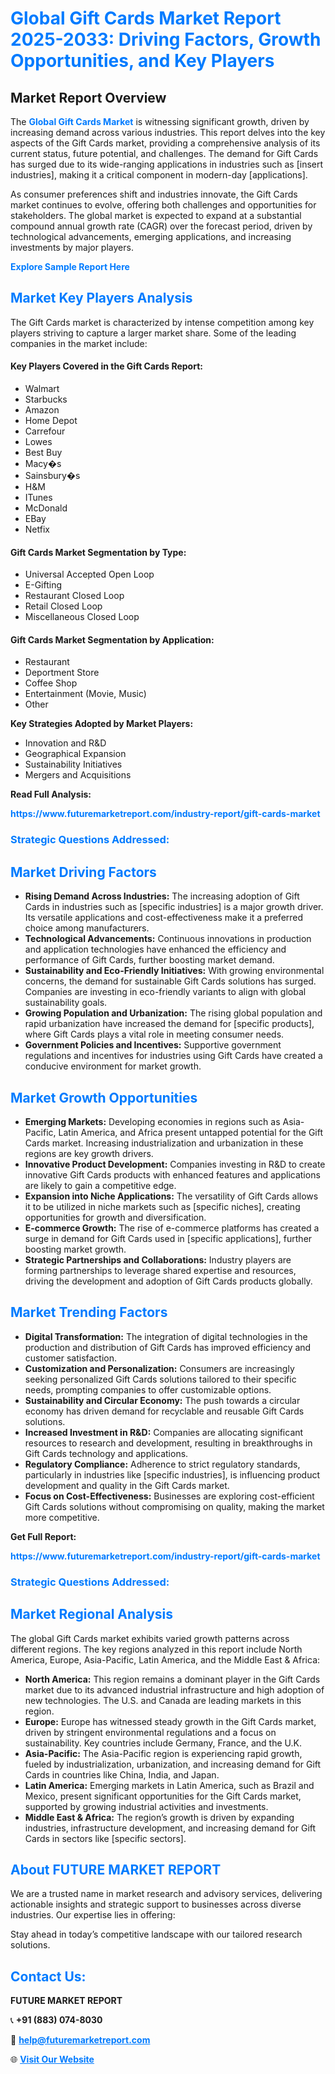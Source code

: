 <h1 style="color: #007BFF;">Global Gift Cards Market Report 2025-2033: Driving Factors, Growth Opportunities, and Key Players</h1>

<section id="overview">
<h2>Market Report Overview</h2>
<p>The <a href="https://www.futuremarketreport.com/industry-report/gift-cards-market" style="color: #007BFF; text-decoration: none;"><strong>Global Gift Cards Market</strong></a> is witnessing significant growth, driven by increasing demand across various industries. This report delves into the key aspects of the Gift Cards market, providing a comprehensive analysis of its current status, future potential, and challenges. The demand for Gift Cards has surged due to its wide-ranging applications in industries such as [insert industries], making it a critical component in modern-day [applications].</p>
<p>As consumer preferences shift and industries innovate, the Gift Cards market continues to evolve, offering both challenges and opportunities for stakeholders. The global market is expected to expand at a substantial compound annual growth rate (CAGR) over the forecast period, driven by technological advancements, emerging applications, and increasing investments by major players.</p>
</section>

<section id="overview">
<p><a href="https://www.futuremarketreport.com/request-sample/reportId=104056" style="color: #007BFF; text-decoration: none;"><strong>Explore Sample Report Here</strong></a></p>
</section>

<section id="key-players">
<h2 style="color: #007BFF;">Market Key Players Analysis</h2>
<p>The Gift Cards market is characterized by intense competition among key players striving to capture a larger market share. Some of the leading companies in the market include:</p>
<h4>Key Players Covered in the Gift Cards Report:</h4>
<ul><li>Walmart</li><li>Starbucks</li><li>Amazon</li><li>Home Depot</li><li>Carrefour</li><li>Lowes</li><li>Best Buy</li><li>Macy�s</li><li>Sainsbury�s</li><li>H&amp;M</li><li>ITunes</li><li>McDonald</li><li>EBay</li><li>Netfix</li></ul>
<h4>Gift Cards Market Segmentation by Type:</h4>
<ul><li>Universal Accepted Open Loop</li><li>E-Gifting</li><li>Restaurant Closed Loop</li><li>Retail Closed Loop</li><li>Miscellaneous Closed Loop</li></ul>

<h4>Gift Cards Market Segmentation by Application:</h4>
<ul><li>Restaurant</li><li>Deportment Store</li><li>Coffee Shop</li><li>Entertainment (Movie, Music)</li><li>Other</li></ul>
<p><strong>Key Strategies Adopted by Market Players:</strong></p>
<ul>
<li>Innovation and R&D</li>
<li>Geographical Expansion</li>
<li>Sustainability Initiatives</li>
<li>Mergers and Acquisitions</li>
</ul>
</section>

<section>
<p><strong>Read Full Analysis: </strong></p><a href="https://www.futuremarketreport.com/industry-report/gift-cards-market" style="color: #007BFF; text-decoration: none;"><strong>https://www.futuremarketreport.com/industry-report/gift-cards-market</strong></a>
<h3 style="color: #007BFF;">Strategic Questions Addressed:</h3>
</section>

<section id="driving-factors">
<h2 style="color: #007BFF;">Market Driving Factors</h2>
<ul>
<li><strong>Rising Demand Across Industries:</strong> The increasing adoption of Gift Cards in industries such as [specific industries] is a major growth driver. Its versatile applications and cost-effectiveness make it a preferred choice among manufacturers.</li>
<li><strong>Technological Advancements:</strong> Continuous innovations in production and application technologies have enhanced the efficiency and performance of Gift Cards, further boosting market demand.</li>
<li><strong>Sustainability and Eco-Friendly Initiatives:</strong> With growing environmental concerns, the demand for sustainable Gift Cards solutions has surged. Companies are investing in eco-friendly variants to align with global sustainability goals.</li>
<li><strong>Growing Population and Urbanization:</strong> The rising global population and rapid urbanization have increased the demand for [specific products], where Gift Cards plays a vital role in meeting consumer needs.</li>
<li><strong>Government Policies and Incentives:</strong> Supportive government regulations and incentives for industries using Gift Cards have created a conducive environment for market growth.</li>
</ul>
</section>

<section id="growth-opportunities">
<h2 style="color: #007BFF;">Market Growth Opportunities</h2>
<ul>
<li><strong>Emerging Markets:</strong> Developing economies in regions such as Asia-Pacific, Latin America, and Africa present untapped potential for the Gift Cards market. Increasing industrialization and urbanization in these regions are key growth drivers.</li>
<li><strong>Innovative Product Development:</strong> Companies investing in R&D to create innovative Gift Cards products with enhanced features and applications are likely to gain a competitive edge.</li>
<li><strong>Expansion into Niche Applications:</strong> The versatility of Gift Cards allows it to be utilized in niche markets such as [specific niches], creating opportunities for growth and diversification.</li>
<li><strong>E-commerce Growth:</strong> The rise of e-commerce platforms has created a surge in demand for Gift Cards used in [specific applications], further boosting market growth.</li>
<li><strong>Strategic Partnerships and Collaborations:</strong> Industry players are forming partnerships to leverage shared expertise and resources, driving the development and adoption of Gift Cards products globally.</li>
</ul>
</section>

<section id="trending-factors">
<h2 style="color: #007BFF;">Market Trending Factors</h2>
<ul>
<li><strong>Digital Transformation:</strong> The integration of digital technologies in the production and distribution of Gift Cards has improved efficiency and customer satisfaction.</li>
<li><strong>Customization and Personalization:</strong> Consumers are increasingly seeking personalized Gift Cards solutions tailored to their specific needs, prompting companies to offer customizable options.</li>
<li><strong>Sustainability and Circular Economy:</strong> The push towards a circular economy has driven demand for recyclable and reusable Gift Cards solutions.</li>
<li><strong>Increased Investment in R&D:</strong> Companies are allocating significant resources to research and development, resulting in breakthroughs in Gift Cards technology and applications.</li>
<li><strong>Regulatory Compliance:</strong> Adherence to strict regulatory standards, particularly in industries like [specific industries], is influencing product development and quality in the Gift Cards market.</li>
<li><strong>Focus on Cost-Effectiveness:</strong> Businesses are exploring cost-efficient Gift Cards solutions without compromising on quality, making the market more competitive.</li>
</ul>
</section>

<section>
<p><strong>Get Full Report: </strong></p><a href="https://www.futuremarketreport.com/industry-report/gift-cards-market" style="color: #007BFF; text-decoration: none;"><strong>https://www.futuremarketreport.com/industry-report/gift-cards-market</strong></a>
<h3 style="color: #007BFF;">Strategic Questions Addressed:</h3>
</section>


<section id="regional-analysis">
<h2 style="color: #007BFF;">Market Regional Analysis</h2>
<p>The global Gift Cards market exhibits varied growth patterns across different regions. The key regions analyzed in this report include North America, Europe, Asia-Pacific, Latin America, and the Middle East & Africa:</p>
<ul>
<li><strong>North America:</strong> This region remains a dominant player in the Gift Cards market due to its advanced industrial infrastructure and high adoption of new technologies. The U.S. and Canada are leading markets in this region.</li>
<li><strong>Europe:</strong> Europe has witnessed steady growth in the Gift Cards market, driven by stringent environmental regulations and a focus on sustainability. Key countries include Germany, France, and the U.K.</li>
<li><strong>Asia-Pacific:</strong> The Asia-Pacific region is experiencing rapid growth, fueled by industrialization, urbanization, and increasing demand for Gift Cards in countries like China, India, and Japan.</li>
<li><strong>Latin America:</strong> Emerging markets in Latin America, such as Brazil and Mexico, present significant opportunities for the Gift Cards market, supported by growing industrial activities and investments.</li>
<li><strong>Middle East & Africa:</strong> The region’s growth is driven by expanding industries, infrastructure development, and increasing demand for Gift Cards in sectors like [specific sectors].</li>
</ul>
</section>

<footer>
<h2 style="color: #007BFF;">About FUTURE MARKET REPORT</h2>
<p>We are a trusted name in market research and advisory services, delivering actionable insights and strategic support to businesses across diverse industries. Our expertise lies in offering:</p>

<p>Stay ahead in today’s competitive landscape with our tailored research solutions.</p>

<h2 style="color: #007BFF;">Contact Us:</h2>
<p><strong>FUTURE MARKET REPORT</strong></p>
<p>📞 <strong>+91 (883) 074-8030</strong></p>
<p>📧 <strong><a href="mailto:help@futuremarketreport.com" style="color: #007BFF;">help@futuremarketreport.com</a></strong></p>
<p>🌐 <strong><a href="https://www.futuremarketreport.com/" style="color: #007BFF;">Visit Our Website</a></strong></p>
</footer>